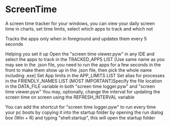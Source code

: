 # ScreenTime
A screen time tracker for your windows, you can view your daily screen time in charts, set time limits, select which apps to track and which not

Tracks the apps only when in foreground and updates them every 5 seconds

Helping you set it up
Open the "screen time viewer.pyw" in any IDE and select the apps to track in the TRACKED_APPS LIST [Use same name as you may see in the .json file, you need to run the apps for a few seconds in the front to make them show up in the .json file, then pick the whole name including .exe]
Set App limits in the APP_LIMITS LIST
Set alias for processes in the FRIENDLY_NAMES LIST
[MOST IMPORTANT]Specify the file location in the DATA_FILE variable in both "screen time logger.pyw" and "screen time viewer.pyw"
You may, optionally, change the interval for updating the screen time on screen using the REFRESH_INTERVAL variable

You can add the shortcut for "screen time logger.pyw" to run every time your pc boots by copying it into the startup folder by opening the run dialog box (Win + R) and typing "shell:startup", this will open the startup folder
